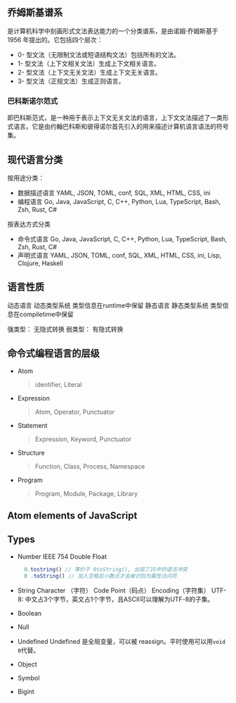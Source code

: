 ## 乔姆斯基谱系
是计算机科学中刻画形式文法表达能力的一个分类谱系，是由诺姆·乔姆斯基于 1956 年提出的。它包括四个层次：
- 0- 型文法（无限制文法或短语结构文法）包括所有的文法。
- 1- 型文法（上下文相关文法）生成上下文相关语言。
- 2- 型文法（上下文无关文法）生成上下文无关语言。
- 3- 型文法（正规文法）生成正则语言。

### 巴科斯诺尔范式
  即巴科斯范式，是一种用于表示上下文无关文法的语言，上下文文法描述了一类形式语言。它是由约翰巴科斯和彼得诺尔首先引入的用来描述计算机语言语法的符号集。
## 现代语言分类
按用途分类：
  - 数据描述语言
    YAML, JSON, TOML, conf, SQL, XML, HTML, CSS, ini
  - 编程语言
    Go, Java, JavaScript, C, C++, Python, Lua, TypeScript, Bash, Zsh, Rust, C#

按表达方式分类
  - 命令式语言
    Go, Java, JavaScript, C, C++, Python, Lua, TypeScript, Bash, Zsh, Rust, C#
  - 声明式语言
    YAML, JSON, TOML, conf, SQL, XML, HTML, CSS, ini,
    Lisp, Clojure, Haskell

## 语言性质
动态语言
  动态类型系统 类型信息在runtime中保留
静态语言
  静态类型系统 类型信息在compiletime中保留

强类型： 无隐式转换
弱类型： 有隐式转换

## 命令式编程语言的层级
  - Atom
    > identifier, Literal
  - Expression
    > Atom, Operator, Punctuator
  - Statement
    > Expression, Keyword, Punctuator
  - Structure
    > Function, Class, Process, Namespace
  - Program
    > Program, Module, Package, Library

## Atom elements of JavaScript

## Types
- Number
  IEEE 754 Double Float
  ```javascript
    0.tostring() // 等价于 0toString(), 出现了JS中的语法冲突
    0 .toString() // 加入空格后小数点才会被识别为属性访问符
  ```
- String
  Character （字符）
  Code Point（码点）
  Encoding（字符集）
  UTF-8: 中文占3个字节，英文占1个字节，且ASCII可以理解为UTF-8的子集。
- Boolean

- Null
- Undefined
  Undefined 是全局变量，可以被 reassign。平时使用可以用`void 0`代替。
- Object

- Symbol
- Bigint
